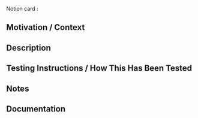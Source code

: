 <!-- The sections suggested are intended to make it easy to create -->
<!-- a descriptive PR that is easy to review. Change as needed! -->

<!-- If it's not a feature / not relevant you can delete this section -->
Notion card : <!-- Put here the original notion link of the PR's feature -->


## Motivation / Context

<!-- Why is this change required? What problem does it solve? -->
<!-- If it fixes or is related to an open issue, link to the issue here. -->

## Description

<!-- Describe your changes in detail. -->
<!-- Do not forget to mention changes to existing parts of the system, direct or indirect. -->

## Testing Instructions / How This Has Been Tested

<!-- Describe how you tested your changes and/or how a reviewer can test your changes. -->

## Notes

<!-- Any additional information that would be helpful to the reviewer. -->

## Documentation

<!-- Do any of the changes warrant documentation updates? -->

<!-- IMPORTANT: Don't forget to link the issue(s), once the PR is created! -->
